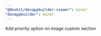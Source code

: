 ```yaml
---
"@dexkit/dexappbuilder-viewer": minor
"dexappbuilder": minor
---
```


Add priority option on image custom section
